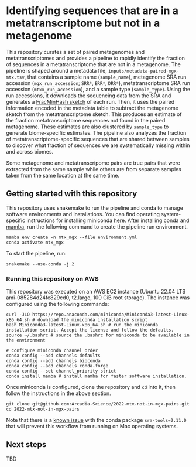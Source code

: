 # Identifying sequences that are in a metatranscriptome but not in a metagenome

This repository curates a set of paired metagenomes and metatranscriptomes and provides a pipeline to rapidly identify the fraction of sequences in a metatranscriptome that are not in a metagenome.
The pipeline is shaped around a metadata file, `inputs/metadata-paired-mgx-mtx.tsv`, that contains a sample name (`sample_name`), metagenome SRA run accession (`mgx_run_accession`; `SRR*`, `ERR*`, `DRR*`), metatranscriptome SRA run accession (`mtxx_run_accession`), and a sample type (`sample_type`).
Using the run accessions, it downloads the sequencing data from the SRA and generates a [FracMinHash sketch](https://www.biorxiv.org/content/10.1101/2022.01.11.475838v2.abstract) of each run.
Then, it uses the paired information encoded in the metadata table to subtract the metagenome sketch from the metatranscriptome sketch.
This produces an estimate of the fraction metatranscriptome sequences not found in the paired metagenome.
These estimates are also clustered by `sample_type` to generate biome-specific estimates.
The pipeline also analyzes the fraction of metatranscriptome-specific sequences that are shared between samples to discover what fraction of sequences we are systematically missing within and across biomes.

Some metagenome and metatranscripome pairs are true pairs that were extracted from the same sample while others are from separate samples taken from the same location at the same time.

## Getting started with this repository

This repository uses snakemake to run the pipeline and conda to manage software environments and installations.
You can find operating system-specific instructions for installing miniconda [here](https://docs.conda.io/en/latest/miniconda.html).
After installing conda and [mamba](https://mamba.readthedocs.io/en/latest/), run the following command to create the pipeline run environment.

```
mamba env create -n mtx_mgx --file environment.yml
conda activate mtx_mgx
```

To start the pipeline, run:
```
snakemake --use-conda -j 2
```

### Running this repository on AWS

This repository was executed on an AWS EC2 instance (Ubuntu 22.04 LTS ami-085284d24fe829cd0, t2.large, 100 GiB root storage).
The instance was configured using the following commands:

```
curl -JLO https://repo.anaconda.com/miniconda/Miniconda3-latest-Linux-x86_64.sh # download the miniconda installation script
bash Miniconda3-latest-Linux-x86_64.sh # run the miniconda installation script. Accept the license and follow the defaults.
source ~/.bashrc # source the .bashrc for miniconda to be available in the environment

# configure miniconda channel order
conda config --add channels defaults 
conda config --add channels bioconda
conda config --add channels conda-forge
conda config --set channel_priority strict
conda install mamba # install mamba for faster software installation.
```

Once miniconda is configured, clone the repository and `cd` into it, then follow the instructions in the above section.
```
git clone git@github.com:Arcadia-Science/2022-mtx-not-in-mgx-pairs.git
cd 2022-mtx-not-in-mgx-pairs
```

Note that there is a [known issue](https://github.com/ncbi/sra-tools/issues/645) with the conda package `sra-tools=2.11.0` that will prevent this workflow from running on Mac operating systems. 

## Next steps

TBD
